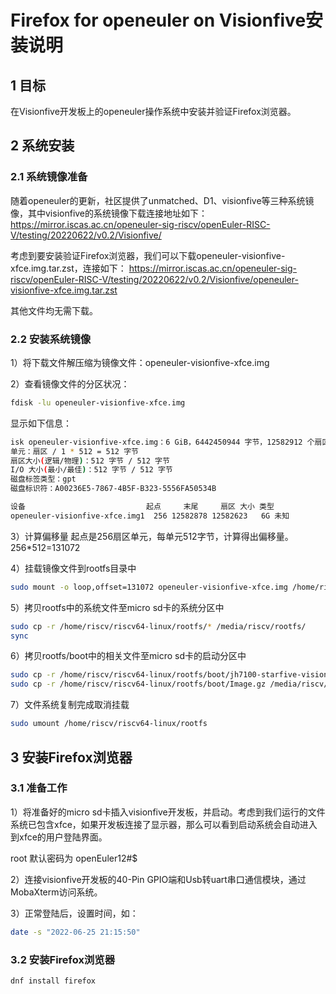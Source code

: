 # Firefox for openeuler on Visionfive安装说明

## 1 目标

在Visionfive开发板上的openeuler操作系统中安装并验证Firefox浏览器。

## 2 系统安装

### 2.1 系统镜像准备

随着openeuler的更新，社区提供了unmatched、D1、visionfive等三种系统镜像，其中visionfive的系统镜像下载连接地址如下：
https://mirror.iscas.ac.cn/openeuler-sig-riscv/openEuler-RISC-V/testing/20220622/v0.2/Visionfive/

考虑到要安装验证Firefox浏览器，我们可以下载openeuler-visionfive-xfce.img.tar.zst，连接如下：
https://mirror.iscas.ac.cn/openeuler-sig-riscv/openEuler-RISC-V/testing/20220622/v0.2/Visionfive/openeuler-visionfive-xfce.img.tar.zst

其他文件均无需下载。

### 2.2 安装系统镜像

1）将下载文件解压缩为镜像文件：openeuler-visionfive-xfce.img

2）查看镜像文件的分区状况：

```bash
fdisk -lu openeuler-visionfive-xfce.img
```

显示如下信息：

```bash
isk openeuler-visionfive-xfce.img：6 GiB，6442450944 字节，12582912 个扇区
单元：扇区 / 1 * 512 = 512 字节
扇区大小(逻辑/物理)：512 字节 / 512 字节
I/O 大小(最小/最佳)：512 字节 / 512 字节
磁盘标签类型：gpt
磁盘标识符：A00236E5-7867-4B5F-B323-5556FA50534B

设备                           起点     末尾     扇区 大小 类型
openeuler-visionfive-xfce.img1  256 12582878 12582623   6G 未知
```

3）计算偏移量
起点是256扇区单元，每单元512字节，计算得出偏移量。
256*512=131072

4）挂载镜像文件到rootfs目录中

```bash
sudo mount -o loop,offset=131072 openeuler-visionfive-xfce.img /home/riscv/riscv64-linux/rootfs/
```

5）拷贝rootfs中的系统文件至micro sd卡的系统分区中

```bash
sudo cp -r /home/riscv/riscv64-linux/rootfs/* /media/riscv/rootfs/
sync
```

6）拷贝rootfs/boot中的相关文件至micro sd卡的启动分区中

```bash
sudo cp -r /home/riscv/riscv64-linux/rootfs/boot/jh7100-starfive-visionfive-v1.dtb /media/riscv/715D-A517/
sudo cp -r /home/riscv/riscv64-linux/rootfs/boot/Image.gz /media/riscv/715D-A517/
```

7）文件系统复制完成取消挂载

```bash
sudo umount /home/riscv/riscv64-linux/rootfs
```

## 3 安装Firefox浏览器

### 3.1 准备工作

1）将准备好的micro sd卡插入visionfive开发板，并启动。考虑到我们运行的文件系统已包含xfce，如果开发板连接了显示器，那么可以看到启动系统会自动进入到xfce的用户登陆界面。

root 默认密码为 openEuler12#$

2）连接visionfive开发板的40-Pin GPIO端和Usb转uart串口通信模块，通过MobaXterm访问系统。

3）正常登陆后，设置时间，如：

```bash
date -s "2022-06-25 21:15:50"
```

### 3.2 安装Firefox浏览器

```bash
dnf install firefox
```
